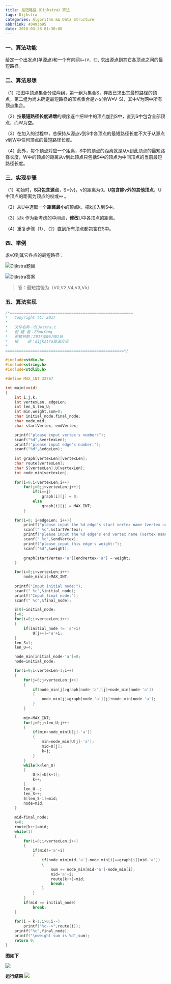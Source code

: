 ```yaml
---
title: 最短路径（Dijkstra）算法
tags: Dijkstra
categories: Algorithm && Data Structure
abbrlink: 40493b95
date: 2018-03-28 01:30:00
---
```


### 一、算法功能

给定一个出发点(单源点)和一个有向网`G=(V, E)`, 求出源点到其它各顶点之间的最短路径。

### 二、算法思想

（1）把图中顶点集合分成两组，第一组为集合S，存放已求出其最短路径的顶点，第二组为尚未确定最短路径的顶点集合是`V-S`(令W=V-S)，其中V为网中所有顶点集合。

（2）按**最短路径长度递增**的顺序逐个把W中的顶点加到S中，直到S中包含全部顶点，而W为空。

（3）在加入的过程中，总保持从源点v到S中各顶点的最短路径长度不大于从源点v到W中任何顶点的最短路径长度。

（4）此外，每个顶点对应一个距离，S中的顶点的距离就是从v到此顶点的最短路径长度，W中的顶点的距离从v到此顶点只包括S中的顶点为中间顶点的当前最短路径长度。

### 三、实现步骤

（1）初始时，**S只包含源点**，S={v}，v的距离为0。**U包含除v外的其他顶点**，U中顶点的距离为顶点的权或∞ 。

（2）从U中选取一个**距离最小**的顶点k，把k加入到S中。

（3）以k 作为新考虑的中间点，**修改**U中各顶点的距离。

（4）重复步骤（1）、（2）直到所有顶点都包含在S中。

### 四、举例

求v0到其它各点的最短路径：

![Dijkstra题目](https://cdn.jsdelivr.net/gh/jitwxs/cdn/blog/posts/201709/20170924022726419.png)

![Dijkstra答案](https://cdn.jsdelivr.net/gh/jitwxs/cdn/blog/posts/201709/20170924022801653.png)

> 答：最短路径为（V0,V2,V4,V3,V5）

### 五、算法实现

```c
/*======================================================
*   Copyright (C) 2017
*   
*   文件名称：dijkstra.c
*   创 建 者：ZhouYang
*   创建日期：2017年06月01日
*   描    述：dijkstra算法实现
*
====================================================*/

#include<stdio.h>
#include<string.h>
#include<stdlib.h>

#define MAX_INT 32767

int main(void)
{
	int i,j,k;
	int vertexLen, edgeLen;
	int len_S,len_U;
	int min,weight,sum=0;
	char initial_node,final_node;
	char node,mid;
	char startVertex, endVertex;

	printf("please input vertex's number:");
	scanf("%d",&vertexLen);
	printf("please input edge's number:");
	scanf("%d",&edgeLen);
	
	int graph[vertexLen][vertexLen];
	char route[vertexLen];
	char S[vertexLen],U[vertexLen];
	int node_min[vertexLen];
	
	for(i=0;i<vertexLen;i++)
		for(j=0;j<vertexLen;j++){
			if(i==j)
				graph[i][j] = 0;
			else
				graph[i][j] = MAX_INT;
		}
	
	for(i=0; i<edgeLen; i++){
		printf("please input the %d edge's start vertex name (vertex name from a to %c):",i+1,'a'+vertexLen-1);
		scanf(" %c",&startVertex);
		printf("please input the %d edge's end vertex name (vertex name from a to %c):",i+1,'a'+vertexLen-1);
		scanf(" %c",&endVertex);
		printf("please input this edge's weight:");
		scanf("%d",&weight);
		
		graph[startVertex-'a'][endVertex-'a'] = weight;	
	}

	for(i=0;i<vertexLen;i++)
		node_min[i]=MAX_INT;
	
	printf("Input initial node:");
	scanf(" %c",&initial_node);
	printf("Input final node:");
	scanf(" %c",&final_node);

	S[0]=initial_node;
	j=0;
	for(i=0;i<vertexLen;i++)
	{
		if(initial_node != 'a'+i)
			U[j++]='a'+i;
	}
	len_S=1;
	len_U=4;

	node_min[initial_node-'a']=0;
	node=initial_node;

	for(i=0;i<vertexLen-1;i++)
	{
		for(j=0;j<vertexLen;j++)
		{
			if(node_min[j]>graph[node-'a'][j]+node_min[node-'a'])
			{
				node_min[j]=graph[node-'a'][j]+node_min[node-'a'];
			}
		}
		
		min=MAX_INT;
		for(j=0;j<len_U;j++)
		{
			if(min>node_min[U[j]-'a'])
			{
				min=node_min[U[j]-'a'];
				mid=U[j];
				k=j;
			}
		}
		while(k<len_U)
		{
			U[k]=U[k+1];
			k++;
		}
		len_U--;
		len_S++;
		S[len_S-1]=mid;
		node=mid;
	}
	
	mid=final_node;
	k=0;
	route[k++]=mid;
	while(1)
	{	
		for(i=0;i<vertexLen;i++)
		{
			if(mid!='a'+i)
			{
				if(node_min[mid-'a']-node_min[i]==graph[i][mid-'a'])
				{
					sum += node_min[mid-'a']-node_min[i];
					mid='a'+i;
					route[k++]=mid;
					break;
				}
			}
		}
		if(mid == initial_node)
			break;
	}
	
	for(i = k-1;i>0;i--)
		printf("%c-->",route[i]);
	printf("%c",final_node);
	printf("\nweight sum is %d",sum);
	return 0;
}

```

**图如下**

![](https://cdn.jsdelivr.net/gh/jitwxs/cdn/blog/posts/201706/20170606212248641.png)

**运行结果**
![](https://cdn.jsdelivr.net/gh/jitwxs/cdn/blog/posts/201706/20170606220125628.png)

